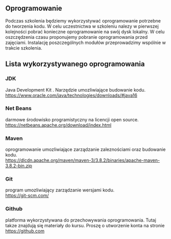 ## Oprogramowanie

Podczas szkolenia będziemy wykorzystywać oprogramowanie potrzebne do tworzenia kodu. W celu uczestnictwa w szkoleniu nalezy w pierwszej kolejności pobrać konieczne oprogramowanie na swój dysk lokalny. W celu oszczędzenia czasu proponujemy pobranie oprogramowania przed zajęciami. Instalację poszczególnych modułów przeprowadzimy wspólnie w trakcie szkolenia.

## Lista wykorzystywanego oprogramowania

### JDK
Java Development Kit . Narzędzie umozliwiające budowanie kodu.  
https://www.oracle.com/java/technologies/downloads/#java16


### Net Beans 
darmowe środowisko programistyczny na licencji open source.  
https://netbeans.apache.org/download/index.html

### Maven 
oprogramowanie umozliwiające zarządzanie zaleznościami oraz budowanie kodu.  
https://dlcdn.apache.org/maven/maven-3/3.8.2/binaries/apache-maven-3.8.2-bin.zip

### Git  
program umozliwiający zarządzanie wersjami kodu.  
https://git-scm.com/

### Github
platforma wykorzystywana do przechowywania oprogramowania. Tutaj takze znajdują się materiały do kursu.
Proszę o utworzenie konta na stronie   
https://github.com